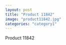 ```yaml
---
layout: post
title: "Product 11842"
image: "product11842.jpg"
categories: "category1"
---
```

Product 11842
